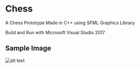 # Chess 
A Chess Prototype Made in C++ using SFML Graphics Library

Build and Run with Microsoft Visual Studio 2017 

## Sample Image

![alt text](https://github.com/SuyashMore/cpp-Chess/blob/master/Sample.JPG)
